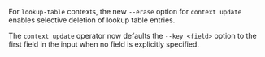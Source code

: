 For `lookup-table` contexts, the new `--erase` option for `context update`
enables selective deletion of lookup table entries.

The `context update` operator now defaults the `--key <field>` option to the
first field in the input when no field is explicitly specified.
